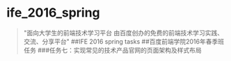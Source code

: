 # ife_2016_spring
>"面向大学生的前端技术学习平台
>由百度创办的免费的前端技术学习实践、交流、分享平台"
##IFE 2016 spring tasks
##百度前端学院2016年春季班任务
###任务七：实现常见的技术产品官网的页面架构及样式布局
